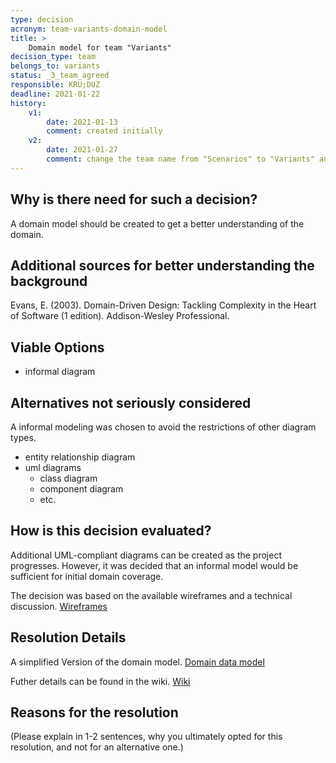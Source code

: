 ```yaml
---
type: decision
acronym: team-variants-domain-model
title: >
    Domain model for team "Variants"  
decision_type: team
belongs_to: variants
status: _3_team_agreed
responsible: KRU;DUZ 
deadline: 2021-01-22
history:
    v1:
        date: 2021-01-13
        comment: created initially
    v2:
        date: 2021-01-27
        comment: change the team name from "Scenarios" to "Variants" and add the domain model
---
```


## Why is there need for such a decision?

A domain model should be created to get a better understanding of the domain. 

## Additional sources for better understanding the background

Evans, E. (2003). Domain-Driven Design: Tackling Complexity in the Heart of Software (1 edition). Addison-Wesley Professional.

## Viable Options

 * informal diagram

## Alternatives not seriously considered

A informal modeling was chosen to avoid the restrictions of other diagram types. 

* entity relationship diagram
* uml diagrams 
    * class diagram
    * component diagram
    * etc.

## How is this decision evaluated?

Additional UML-compliant diagrams can be created as the project progresses. However, it was decided that an informal model would be sufficient for initial domain coverage.

The decision was based on the available wireframes and a technical discussion.
[Wireframes](https://lsw4em.axshare.com/#id=wvfe6y&p=website&c=1)
 
## Resolution Details

A simplified Version of the domain model.
[Domain data model](../assets/Domain_Model_Variants.png)

Futher details can be found in the wiki.
[Wiki](https://github.com/EVATool/evatool-backend/wiki/Variants)

## Reasons for the resolution

(Please explain in 1-2 sentences, why you ultimately opted for this resolution, and not for an alternative one.)

